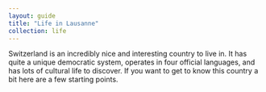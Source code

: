 ```yaml
---
layout: guide
title: "Life in Lausanne"
collection: life
---
```


Switzerland is an incredibly nice and interesting country to live in.
It has quite a unique democratic system, operates in four official languages, and has lots of cultural life to discover.
If you want to get to know this country a bit here are a few starting points.
